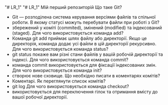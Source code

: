 "# LR_1" 
"# LR_1" 
Мій перший репозиторій
Що таке Git?
- Git — розподілена система керування версіями файлів та спільної роботи. 
В якому статусі можуть перебувати файли при роботі з Git?
- збережений у коміті (commited), змінений (modified) та індексований (staged).
Для чого використовується команда add?
- Команда git add приймає шлях файлу або директорії. Якщо це директорія, команда додає усі файли в цій директорії рекурсивно.
Для чого використовується команда status?
- git status покаже вам різні стани файлів у вашій робочій директорії та індексі.
Для чого використовується команда commit?
- команда commit використовується для фіксації індексованих змін.
Для чого використовується команда init?
- створює нове сховище.
Що необхідно писати в коментарях комітів?
- Коментарі.
Як переглянути список комітів?
- git log
Для чого використовується команда checkout?
- використовується для переключення гілок та отримання вмісту до вашої робочої директорії.
